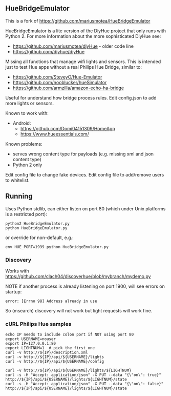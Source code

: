 ## HueBridgeEmulator

This is a fork of https://github.com/mariusmotea/HueBridgeEmulator

HueBridgeEmulator is a lite version of the DiyHue project that only runs with Python 2.
For more information about the more sophisticated DiyHue see:

  * https://github.com/mariusmotea/diyHue - older code line
  * https://github.com/diyhue/diyHue

Missing all functions that manage wifi lights and sensors. This is intended just to test Hue apps without a real Philips Hue Bridge, similar to:

  * https://github.com/SteveyO/Hue-Emulator
  * https://github.com/nooblucker/hueSimulator
  * https://github.com/armzilla/amazon-echo-ha-bridge

Useful for understand how bridge process rules. 
Edit config.json to add more lights or sensors.

Known to work with:

  * Android:
      * https://github.com/Domi04151309/HomeApp
      * https://www.hueessentials.com/

Known problems:

  * serves wrong content type for payloads (e.g. missing xml and json content type)
  * Python 2 only

Edit config file to change fake devices.
Edit config file to add/remove users to whitelist.

## Running

Uses Python stdlib, can either listen on port 80 (which under Unix platforms is a restricted port):

    python2 HueBridgeEmulator.py
    python HueBridgeEmulator.py

or override for non-default, e.g.:

    env HUE_PORT=1999 python HueBridgeEmulator.py

### Discovery

Works with https://github.com/clach04/discoverhue/blob/mybranch/mydemo.py

NOTE if another process is already listening on port 1900, will see errors on startup:

    error: [Errno 98] Address already in use

So (msearch) discovery will not work but light requests will work fine.

### cURL Philips Hue samples

    echo IP needs to include colon port if NOT using port 80
    export USERNAME=nouser
    export IP=127.0.0.1:80
    export LIGHTNUM=1  # pick the first one
    curl -v http://${IP}/description.xml
    curl -v http://${IP}/api/${USERNAME}/lights
    curl -v http://${IP}/api/${USERNAME}/config

    curl -v http://${IP}/api/${USERNAME}/lights/${LIGHTNUM}
    curl -s -H "Accept: application/json" -X PUT --data "{\"on\": true}"  http://${IP}/api/${USERNAME}/lights/${LIGHTNUM}/state
    curl -s -H "Accept: application/json" -X PUT --data "{\"on\": false}" http://${IP}/api/${USERNAME}/lights/${LIGHTNUM}/state


